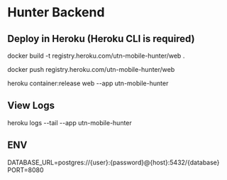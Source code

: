 # Hunter Backend
## Deploy in Heroku (Heroku CLI is required)

docker build -t registry.heroku.com/utn-mobile-hunter/web .

docker push registry.heroku.com/utn-mobile-hunter/web

heroku container:release web --app utn-mobile-hunter

## View Logs
heroku logs --tail --app utn-mobile-hunter

## ENV
DATABASE_URL=postgres://{user}:{password}@{host}:5432/{database}
PORT=8080
